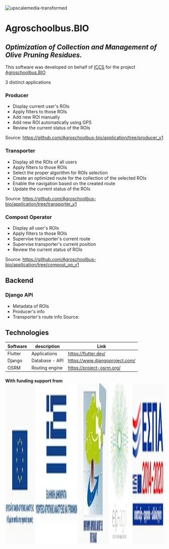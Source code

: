 
<img width="200" height="200" alt="upscalemedia-transformed" src="https://github.com/user-attachments/assets/815419a1-3456-400f-aa2a-26d6f2841aba" />


# Agroschoolbus.BIO

## _Optimization of Collection and Management of Olive Pruning Residues._
This software was developed on behalf of [ICCS](https://www.iccs.gr/) for the project [Agroschoolbus.BIO](https://www.agroschoolbusbio.gr/)

3 distinct applications

### Producer 
 
 - Display current user's ROIs
 - Apply filters to those ROIs
 - Add new ROI manually
 - Add new ROI automatically using GPS
 - Review the current status of the ROIs

Source: https://github.com/Agroschoolbus-bio/application/tree/producer_v1


### Transporter
 
 - Display all the ROIs of all users
 - Apply filters to those ROIs
 - Select the proper algorithm for ROIs selection
 - Create an optimized route for the collection of the selected ROIs
 - Enable the navigation based on the created route
 - Update the current status of the ROIs

Source: https://github.com/Agroschoolbus-bio/application/tree/transporter_v1


### Compost Operator
 - Display all user's ROIs
 - Apply filters to those ROIs
 - Supervise transporter's current route
 - Supervise transporter's current position
 - Review the current status of ROIs

Source: https://github.com/Agroschoolbus-bio/application/tree/compost_op_v1

## Backend

### Django API
- Metadata of ROIs
- Producer's info
- Transporter's route info
Source: 


## Technologies

| Software | description | Link |
| ------ | ------ | ------ |
| Flutter | Applications | https://flutter.dev/ |
| Django | Database - API | https://www.djangoproject.com/ |
| OSRM | Routing engine | https://project-osrm.org/ |

#### With funding support from <img width="650" height="507" alt="funding_logoa" src="pub-eu_image.webp"/>


